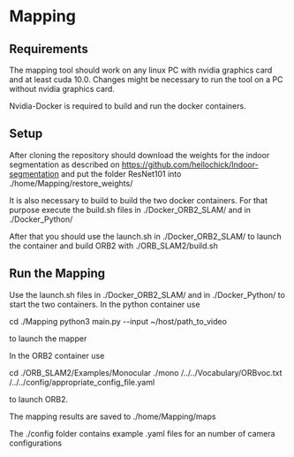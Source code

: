 # Mapping

## Requirements

The mapping tool should work on any linux PC with nvidia graphics card and at least cuda 10.0. Changes might be necessary to run the tool on a PC without nvidia graphics card.

Nvidia-Docker is required to build and run the docker containers.

## Setup

After cloning the repository should download the weights for the indoor segmentation as described on https://github.com/hellochick/Indoor-segmentation and put the folder ResNet101 into ./home/Mapping/restore_weights/

It is also necessary to build to build the two docker containers. For that purpose execute the build.sh files in ./Docker_ORB2_SLAM/ and in ./Docker_Python/

After that you should use the launch.sh in ./Docker_ORB2_SLAM/ to launch the container and build ORB2 with ./ORB_SLAM2/build.sh

## Run the Mapping

Use the launch.sh files in ./Docker_ORB2_SLAM/ and in ./Docker_Python/ to start the two containers. In the python container use 

cd ./Mapping
python3 main.py --input ~/host/path_to_video 

to launch the mapper

In the ORB2 container use 

cd ./ORB_SLAM2/Examples/Monocular
./mono /../../Vocabulary/ORBvoc.txt /../../config/appropriate_config_file.yaml

to launch ORB2.

The mapping results are saved to ./home/Mapping/maps

The ./config folder contains example .yaml files for an number of camera configurations
